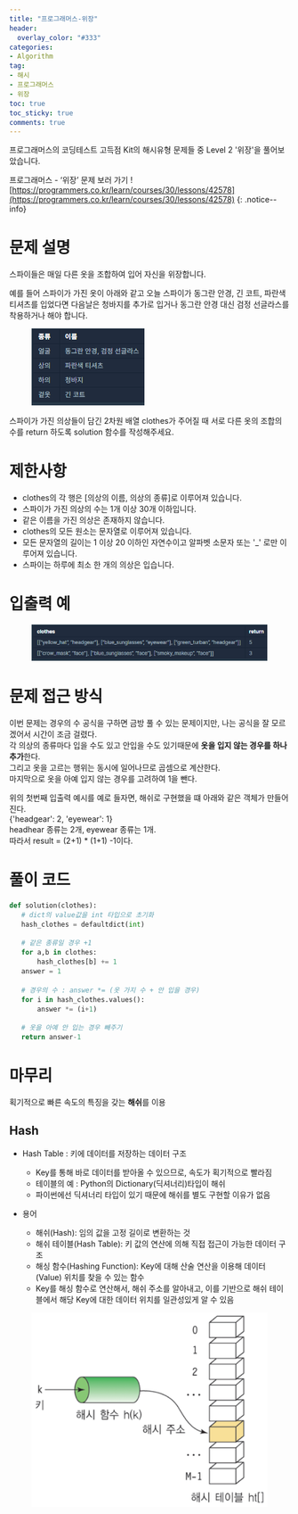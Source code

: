 ```yaml
---
title: "프로그래머스-위장"
header:
  overlay_color: "#333"
categories:
- Algorithm
tag: 
- 해시
- 프로그래머스
- 위장
toc: true
toc_sticky: true
comments: true
---  
```


프로그래머스의 코딩테스트 고득점 Kit의 해시유형 문제들 중 Level 2 '위장'을 풀어보았습니다.  


프로그래머스 - ‘위장’ 문제 보러 가기 !  
[https://programmers.co.kr/learn/courses/30/lessons/42578](https://programmers.co.kr/learn/courses/30/lessons/42578)
 {: .notice--info}
 
# 문제 설명  
 
 스파이들은 매일 다른 옷을 조합하여 입어 자신을 위장합니다.  
 
 예를 들어 스파이가 가진 옷이 아래와 같고 오늘 스파이가 동그란 안경, 긴 코트, 파란색 티셔츠를 입었다면 다음날은 청바지를 추가로 입거나 동그란 안경 대신 검정 선글라스를 착용하거나 해야 합니다.  
 
<figure>
	<a href="/assets/images/algorithm/42578.PNG"><img src="/assets/images/algorithm/42578.PNG"></a>
	<figcaption><a href="/assets/images/algorithm/42578.PNG" title="위장"></a></figcaption>
</figure>

스파이가 가진 의상들이 담긴 2차원 배열 clothes가 주어질 때 서로 다른 옷의 조합의 수를 return 하도록 solution 함수를 작성해주세요.  
 
# 제한사항
* clothes의 각 행은 [의상의 이름, 의상의 종류]로 이루어져 있습니다.
* 스파이가 가진 의상의 수는 1개 이상 30개 이하입니다.
* 같은 이름을 가진 의상은 존재하지 않습니다.
* clothes의 모든 원소는 문자열로 이루어져 있습니다.
* 모든 문자열의 길이는 1 이상 20 이하인 자연수이고 알파벳 소문자 또는 '_' 로만 이루어져 있습니다.
* 스파이는 하루에 최소 한 개의 의상은 입습니다.  

# 입출력 예
<figure>
	<a href="/assets/images/algorithm/42578ex.PNG"><img src="/assets/images/algorithm/42578ex.PNG"></a>
	<figcaption><a href="/assets/images/algorithm/42578ex.PNG" title="위장"></a></figcaption>
</figure>

# 문제 접근 방식
이번 문제는 경우의 수 공식을 구하면 금방 풀 수 있는 문제이지만, 나는 공식을 잘 모르겠어서 시간이 조금 걸렸다.  
각 의상의 종류마다 입을 수도 있고 안입을 수도 있기때문에 **옷을 입지 않는 경우를 하나 추가**한다.  
그리고 옷을 고르는 행위는 동시에 일어나므로 곱셈으로 계산한다.  
마지막으로 옷을 아예 입지 않는 경우를 고려하여 1을 뺀다.  

위의 첫번째 입출력 예시를 예로 들자면, 해쉬로 구현했을 떄 아래와 같은 객체가 만들어진다.  
{'headgear': 2, 'eyewear': 1}   
headhear 종류는 2개, eyewear 종류는 1개.  
따라서 result = (2+1) * (1+1) -1이다.  

# 풀이 코드
 ```python
def solution(clothes):
    # dict의 value값을 int 타입으로 초기화
    hash_clothes = defaultdict(int)

    # 같은 종류일 경우 +1
    for a,b in clothes:
        hash_clothes[b] += 1
    answer = 1

    # 경우의 수 : answer *= (옷 가지 수 + 안 입을 경우)
    for i in hash_clothes.values():
        answer *= (i+1)

    # 옷을 아예 안 입는 경우 빼주기
    return answer-1
```
# 마무리

획기적으로 빠른 속도의 특징을 갖는 **해쉬**를 이용

## **Hash**
* Hash Table : 키에 데이터를 저장하는 데이터 구조
    * Key를 통해 바로 데이터를 받아올 수 있으므로, 속도가 획기적으로 빨라짐
    * 테이블의 예 : Python의 Dictionary(딕셔너리)타입이 해쉬
    * 파이썬에선 딕셔너리 타입이 있기 때문에 해쉬를 별도 구현할 이유가 없음
   
* 용어
    * 해쉬(Hash): 임의 값을 고정 길이로 변환하는 것
     * 해쉬 테이블(Hash Table): 키 값의 연산에 의해 직접 접근이 가능한 데이터 구조
     * 해싱 함수(Hashing Function): Key에 대해 산술 연산을 이용해 데이터(Value) 위치를 찾을 수 있는 함수
     * Key를 해싱 함수로 연산해서, 해쉬 주소를 알아내고, 이를 기반으로 해쉬 테이블에서 해당 Key에 대한 데이터 위치를 일관성있게 알 수 있음
   
<figure>
	<a href="/assets/images/algorithm/hash.png"><img src="/assets/images/algorithm/hash.png"></a>
	<figcaption><a href="/assets/images/algorithm/hash.png" title="hash"></a></figcaption>
</figure>


